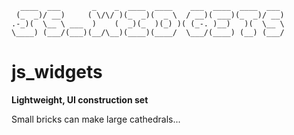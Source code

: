 
```
  ____  ___       _    _  ____  ____    ___  ____  ____  ___ 
 (_  _)/ __)     ( \/\/ )(_  _)(  _ \  / __)( ___)(_  _)/ __)
.-_)(  \__ \ ___  )    (  _)(_  )(_) )( (_-. )__)   )(  \__ \
\____) (___/(___)(__/\__)(____)(____/  \___/(____) (__) (___/

```
# js_widgets
**Lightweight, UI construction set**

Small bricks can make large cathedrals...

